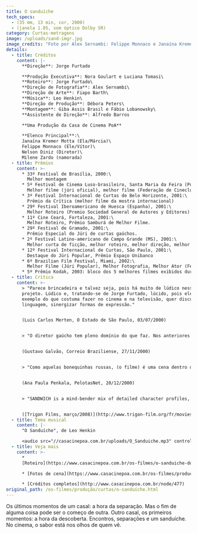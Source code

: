 ```yaml
---
title: O sanduíche
tech_specs:
  - (35 mm, 13 min, cor, 2000)
  - (janela 1.85, som óptico Dolby SR)
category: Curtas-metragens
image: /uploads/sand-imgr.jpg
image_credits: "Foto por Alex Sernambi: Felippe Monnaco e Janaína Kremer Motta"
details:
  - title: Créditos
    content: |-
      **Direção**: Jorge Furtado

      **Produção Executiva**: Nora Goulart e Luciana Tomasi\
      **Roteiro**: Jorge Furtado\
      **Direção de Fotografia**: Alex Sernambi\
      **Direção de Arte**: Fiapo Barth\
      **Música**: Leo Henkin\
      **Direção de Produção**: Débora Peters\
      **Montagem**: Giba Assis Brasil e Fábio Lobanowsky\
      **Assistente de Direção**: Alfredo Barros

      **Uma Produção da Casa de Cinema PoA**

      **Elenco Principal**:\
      Janaína Kremer Motta (Ela/Márcia)\
      Felippe Monnaco (Ele/Vítor)\
      Nelson Diniz (Diretor)\
      Milene Zardo (namorada)
  - title: Prêmios
    content: >-
      * 33º Festival de Brasília, 2000:\
        Melhor montagem
      * 5º Festival de Cinema Luso-brasileiro, Santa Maria da Feira (Portugal), 2001:\
        Melhor filme (júri oficial), melhor filme (Federação de Cineclubes)
      * 3º Festival Internacional de Curtas de Belo Horizonte, 2001:\
        Prêmio da Crítica (melhor filme da mostra internacional)
      * 29º Festival Iberoamericano de Huesca (Espanha), 2001:\
        Melhor Roteiro (Premio Sociedad General de Autores y Editores)
      * 11º Cine Ceará, Fortaleza, 2001:\
        Melhor Roteiro, Prêmio Samburá de Melhor Filme.
      * 29º Festival de Gramado, 2001:\
        Prêmio Especial do Júri de curtas gaúchos.
      * 2º Festival Latino-americano de Campo Grande (MS), 2001:\
        Melhor curta de ficção, melhor roteiro, melhor direção, melhor ator (Felippe Mônnaco)
      * 12º Festival Internacional de Curtas, São Paulo, 2001:\
        Destaque do Júri Popular, Prêmio Espaço Unibanco
      * 6º Brazilian Film Festival, Miami, 2002:\
        Melhor Filme (Júri Popular), Melhor Fotografia, Melhor Ator (Felippe Monnaco), Melhor Atriz (Janaína Kremer Motta)
      * 5º Prêmio Kodak, 2003: bloco dos 5 melhores filmes exibidos durante o ano no programa "The Short List", rede PBS, EUA.
  - title: Crítica
    content: >-
      > "Parece brincadeira e talvez seja, pois há muito de lúdico nesse
      projeto. Lúdico e, tratando-se de Jorge Furtado, lúcido, pois ele, a
      exemplo do que costuma fazer no cinema e na televisão, quer discutir
      linguagem, sinergizar formas de expressão."


      (Luis Carlos Merten, O Estado de São Paulo, 03/07/2000)


      > "O diretor gaúcho tem pleno domínio do que faz. Nos anteriores (e extraordinários) Barbosa e Ilha das Flores, manipula a narrativa para prender o fôlego do espectador. No último trabalho, surpreende ao manipular a própria linguagem cinematográfica, usando e abusando da metalinguagem."


      (Gustavo Galvão, Correio Braziliense, 27/11/2000)


      > "Como aquelas bonequinhas russas, (o filme) é uma cena dentro de uma cena, dentro de uma cena, dentro de uma cena. O real se mistura ao mais real ainda e, na verdade, tudo não passa de uma sensação. A sensação maluca de se ver na tela do cinema. O cinema é isso, e esse filme me ganhou por isso. Não pela forma como os sanduíches podem ser românticos, mas pela simplicidade com que o cinema consegue ser real como um sanduíche."


      (Ana Paula Penkala, PelotasNet, 20/12/2000)


      > "SANDWICH is a mind-bender mix of detailed character profiles, multiple points of view, and the art of cooking. But most of all, SANDWICH is wonderful because of Jorge Furtado's ability to tell a story in a way that changes entirely our perspective in each turn of the story. Here this master proves that making a movie could be just like cooking a meal - you blend flavors to create something unique. That's what makes SANDWICH so appealing - the way Furtado creates a story that changes its "flavor" every time. Passion, jealousy, anxiety, love, irony, it's everything here. A masterpiece."


      ([Trigon Films, março/2008)](http://www.trigon-film.org/fr/movies/Sandwich)
  - title: Tema musical
    content: |-
      "O Sanduíche", de Leo Henkin

      <audio src="//casacinepoa.com.br/uploads/O_Sanduiche.mp3" controls />
  - title: Veja mais
    content: >-
      *
      [Roteiro](https://www.casacinepoa.com.br/os-filmes/o-sanduiche-download.html)

      * [Fotos de cena](https://www.casacinepoa.com.br/os-filmes/produção/curtas/o-sanduíche/fotos-de-cena.html)[](/uploads/O_Sanduiche.mp3)

      * [Créditos completos](http://www.casacinepoa.com.br/node/477)
original_path: /os-filmes/produção/curtas/o-sanduíche.html
---
```

Os últimos momentos de um casal: a hora da separação. Mas o fim de alguma coisa pode ser o começo de outra. Outro casal, os primeiros momentos: a hora da descoberta. Encontros, separações e um sanduíche. No cinema, o sabor está nos olhos de quem vê.
